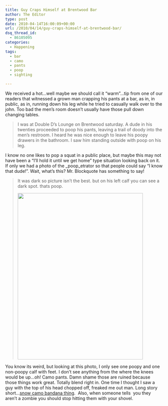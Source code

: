 ```yaml
---
title: Guy Craps Himself at Brentwood Bar
author: The Editor
type: post
date: 2010-04-14T16:00:09+00:00
url: /2010/04/14/guy-craps-himself-at-brentwood-bar/
dsq_thread_id:
  - 86105095
categories:
  - Happening
tags:
  - bar
  - camo
  - pants
  - poop
  - sighting

---
```

We received a hot&#8230;well maybe we should call it &#8220;warm&#8221;&#8230;tip from one of our readers that witnessed a grown man crapping his pants at a bar, as in, in public, as in, running down his leg while he tried to casually walk over to the john. Too bad the men&#8217;s room doesn&#8217;t usually have those pull down changing tables.

> I was at Double D&#8217;s Lounge on Brentwood saturday. A dude in his twenties proceeded to poop his pants, leaving a trail of doody into the men&#8217;s restroom. I heard he was nice enough to leave his poopy drawers in the bathroom. I saw him standing outside with poop on his leg.

I know no one likes to pop a squat in a public place, but maybe this may not have been a &#8220;I&#8217;ll hold it until we get home&#8221; type situation looking back on it. If only we had a photo of the _poop_etrator so that people could say &#8220;I know that dude!&#8221;. Wait, what&#8217;s this? Mr. Blockquote has something to say!

> <p style="text-align: left;">
>   It was dark so picture isn&#8217;t the best. but on his left calf you can see a dark spot. thats poop.
> </p>
> 
> <p style="text-align: left;">
>   <a href="http://punchingkitty.com/wp-content/uploads/2010/04/poopy_guy.jpg"><img class="size-full wp-image-3920 aligncenter" title="poopy_guy" src="http://punchingkitty.com/wp-content/uploads/2010/04/poopy_guy.jpg?filter=resize&w=400" alt="" width="400" height="533" srcset="http://media.punchingkitty.com/wordpress/2010/04/poopy_guy.jpg 600w, http://media.punchingkitty.com/wordpress/2010/04/poopy_guy-225x300.jpg 225w" sizes="(max-width: 400px) 100vw, 400px" /></a>
> </p>

<p style="text-align: left;">
  You know its weird, but looking at this photo, I only see one poopy and one non-poopy calf with feet. I don&#8217;t see anything from the where the knees would be up&#8230;oh! Camo pants. Damn shame those are ruined because those things work great. Totally blend right in. One time I thought I saw a guy with the top of his head chopped off, freaked me out man. Long story short&#8230;<a href="http://www.ehatmania.com/images/headwraps/camo/Z190SC.jpg" target="_blank">snow camo bandana thing</a>.  Also, when someone tells  you they aren&#8217;t a zombie you should stop hitting them with your shovel.
</p>